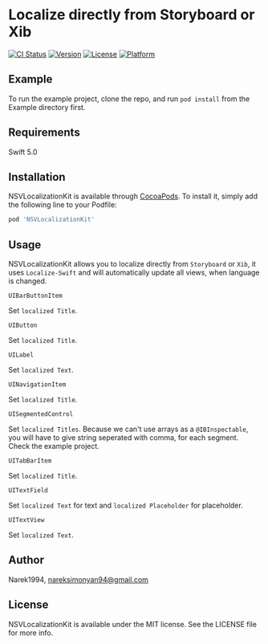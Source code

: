 # Localize directly from Storyboard or Xib

[![CI Status](https://img.shields.io/travis/Narek1994/NSVLocalizationKit.svg?style=flat)](https://travis-ci.org/Narek1994/NSVLocalizationKit)
[![Version](https://img.shields.io/cocoapods/v/NSVLocalizationKit.svg?style=flat)](https://cocoapods.org/pods/NSVLocalizationKit)
[![License](https://img.shields.io/cocoapods/l/NSVLocalizationKit.svg?style=flat)](https://cocoapods.org/pods/NSVLocalizationKit)
[![Platform](https://img.shields.io/cocoapods/p/NSVLocalizationKit.svg?style=flat)](https://cocoapods.org/pods/NSVLocalizationKit)

## Example

To run the example project, clone the repo, and run `pod install` from the Example directory first.


## Requirements

Swift 5.0

## Installation

NSVLocalizationKit is available through [CocoaPods](https://cocoapods.org). To install
it, simply add the following line to your Podfile:

```ruby
pod 'NSVLocalizationKit'
```
## Usage

NSVLocalizationKit allows you to localize directly from ```Storyboard``` or ```Xib```, it uses ```Localize-Swift``` and will automatically update all views, when language is changed.

```UIBarButtonItem```

Set ```localized Title```.

```UIButton```

Set ```localized Title```.

```UILabel```

Set ```localized Text```.

```UINavigationItem```

Set ```localized Title```.

```UISegmentedControl```

Set ```localized Titles```. Because we can't use arrays as a ```@IBInspectable```, you will have to give string seperated with comma, for each segment. Check the example project. 

```UITabBarItem```

Set ```localized Title```.


```UITextField```

Set ```localized Text``` for text and ```localized Placeholder``` for placeholder.

```UITextView```

Set ```localized Text```.

## Author

Narek1994, nareksimonyan94@gmail.com

## License

NSVLocalizationKit is available under the MIT license. See the LICENSE file for more info.
